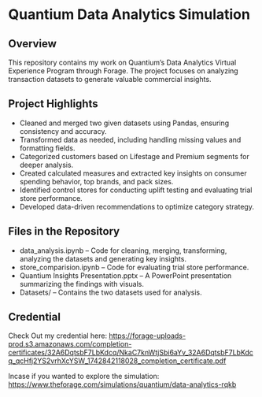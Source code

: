 # Quantium Data Analytics Simulation

## Overview
This repository contains my work on Quantium’s Data Analytics Virtual Experience Program through Forage. The project focuses on analyzing transaction datasets to generate valuable commercial insights.

## Project Highlights
- Cleaned and merged two given datasets using Pandas, ensuring consistency and accuracy.
- Transformed data as needed, including handling missing values and formatting fields.
- Categorized customers based on Lifestage and Premium segments for deeper analysis.
- Created calculated measures and extracted key insights on consumer spending behavior, top brands, and pack sizes.
- Identified control stores for conducting uplift testing and evaluating trial store performance.
- Developed data-driven recommendations to optimize category strategy.

## Files in the Repository
- data_analysis.ipynb – Code for cleaning, merging, transforming, analyzing the datasets and generating key insights.
- store_comparision.ipynb – Code for evaluating trial store performance.
- Quantium Insights Presentation.pptx – A PowerPoint presentation summarizing the findings with visuals.
- Datasets/ – Contains the two datasets used for analysis.

## Credential
Check Out my credential here: https://forage-uploads-prod.s3.amazonaws.com/completion-certificates/32A6DqtsbF7LbKdcq/NkaC7knWtjSbi6aYv_32A6DqtsbF7LbKdcq_qcHfj2YS2vrhXcYSW_1742842118028_completion_certificate.pdf

Incase if you wanted to explore the simulation: https://www.theforage.com/simulations/quantium/data-analytics-rqkb

